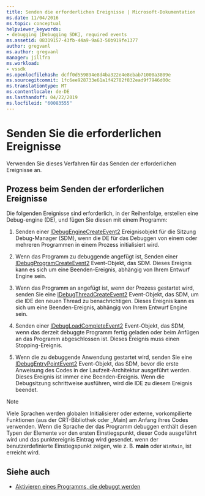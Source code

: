 ```yaml
---
title: Senden die erforderlichen Ereignisse | Microsoft-Dokumentation
ms.date: 11/04/2016
ms.topic: conceptual
helpviewer_keywords:
- debugging [Debugging SDK], required events
ms.assetid: 08319157-43fb-44a9-9a63-50b919fe1377
author: gregvanl
ms.author: gregvanl
manager: jillfra
ms.workload:
- vssdk
ms.openlocfilehash: dcff0d559894e8d4ba322e4e8ebab71000a3809e
ms.sourcegitcommit: 1fc6ee928733e61a1f42782f832ead9f7946d00c
ms.translationtype: MT
ms.contentlocale: de-DE
ms.lasthandoff: 04/22/2019
ms.locfileid: "60083555"
---
```

# <a name="send-the-required-events"></a>Senden Sie die erforderlichen Ereignisse
Verwenden Sie dieses Verfahren für das Senden der erforderlichen Ereignisse an.

## <a name="process-for-sending-required-events"></a>Prozess beim Senden der erforderlichen Ereignisse
 Die folgenden Ereignisse sind erforderlich, in der Reihenfolge, erstellen eine Debug-engine (DE), und fügen Sie diesen mit einem Programm:

1. Senden einer [IDebugEngineCreateEvent2](../../extensibility/debugger/reference/idebugenginecreateevent2.md) Ereignisobjekt für die Sitzung Debug-Manager (SDM), wenn die DE für das Debuggen von einem oder mehreren Programmen in einem Prozess initialisiert wird.

2. Wenn das Programm zu debuggende angefügt ist, Senden einer [IDebugProgramCreateEvent2](../../extensibility/debugger/reference/idebugprogramcreateevent2.md) Event-Objekt, das SDM. Dieses Ereignis kann es sich um eine Beenden-Ereignis, abhängig von Ihrem Entwurf Engine sein.

3. Wenn das Programm an angefügt ist, wenn der Prozess gestartet wird, senden Sie eine [IDebugThreadCreateEvent2](../../extensibility/debugger/reference/idebugthreadcreateevent2.md) Event-Objekt, das SDM, um die IDE den neuen Thread zu benachrichtigen. Dieses Ereignis kann es sich um eine Beenden-Ereignis, abhängig von Ihrem Entwurf Engine sein.

4. Senden einer [IDebugLoadCompleteEvent2](../../extensibility/debugger/reference/idebugloadcompleteevent2.md) Event-Objekt, das SDM, wenn das derzeit debuggte Programm fertig geladen oder beim Anfügen an das Programm abgeschlossen ist. Dieses Ereignis muss einen Stopping-Ereignis.

5. Wenn die zu debuggende Anwendung gestartet wird, senden Sie eine [IDebugEntryPointEvent2](../../extensibility/debugger/reference/idebugentrypointevent2.md) Event-Objekt, das SDM, bevor die erste Anweisung des Codes in der Laufzeit-Architektur ausgeführt werden. Dieses Ereignis ist immer eine Beenden-Ereignis. Wenn die Debugsitzung schrittweise ausführen, wird die IDE zu diesem Ereignis beendet.

> [!NOTE]
>  Viele Sprachen werden globalen Initialisierer oder externe, vorkompilierte Funktionen (aus der CRT-Bibliothek oder _Main) am Anfang ihres Codes verwenden. Wenn die Sprache der das Programm debuggen enthält diesen Typen der Elemente vor den ersten Einstiegspunkt, dieser Code ausgeführt wird und das punktereignis Eintrag wird gesendet. wenn der benutzerdefinierte Einstiegspunkt zeigen, wie z. B. **main** oder `WinMain`, ist erreicht wird.

## <a name="see-also"></a>Siehe auch
- [Aktivieren eines Programms, die debuggt werden](../../extensibility/debugger/enabling-a-program-to-be-debugged.md)